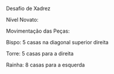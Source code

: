 Desafio de Xadrez

Nível Novato:

Movimentação das Peças:

Bispo: 5 casas na diagonal superior direita

Torre: 5 casas para a direita

Rainha: 8 casas para a esquerda
